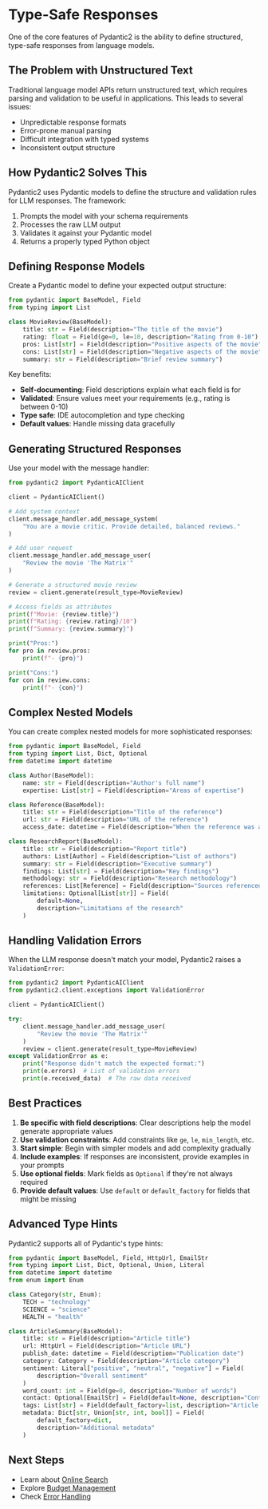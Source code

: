 # Type-Safe Responses

One of the core features of Pydantic2 is the ability to define structured, type-safe responses from language models.

## The Problem with Unstructured Text

Traditional language model APIs return unstructured text, which requires parsing and validation to be useful in applications. This leads to several issues:

- Unpredictable response formats
- Error-prone manual parsing
- Difficult integration with typed systems
- Inconsistent output structure

## How Pydantic2 Solves This

Pydantic2 uses Pydantic models to define the structure and validation rules for LLM responses. The framework:

1. Prompts the model with your schema requirements
2. Processes the raw LLM output
3. Validates it against your Pydantic model
4. Returns a properly typed Python object

## Defining Response Models

Create a Pydantic model to define your expected output structure:

```python
from pydantic import BaseModel, Field
from typing import List

class MovieReview(BaseModel):
    title: str = Field(description="The title of the movie")
    rating: float = Field(ge=0, le=10, description="Rating from 0-10")
    pros: List[str] = Field(description="Positive aspects of the movie")
    cons: List[str] = Field(description="Negative aspects of the movie")
    summary: str = Field(description="Brief review summary")
```

Key benefits:

- **Self-documenting**: Field descriptions explain what each field is for
- **Validated**: Ensure values meet your requirements (e.g., rating is between 0-10)
- **Type safe**: IDE autocompletion and type checking
- **Default values**: Handle missing data gracefully

## Generating Structured Responses

Use your model with the message handler:

```python
from pydantic2 import PydanticAIClient

client = PydanticAIClient()

# Add system context
client.message_handler.add_message_system(
    "You are a movie critic. Provide detailed, balanced reviews."
)

# Add user request
client.message_handler.add_message_user(
    "Review the movie 'The Matrix'"
)

# Generate a structured movie review
review = client.generate(result_type=MovieReview)

# Access fields as attributes
print(f"Movie: {review.title}")
print(f"Rating: {review.rating}/10")
print(f"Summary: {review.summary}")

print("Pros:")
for pro in review.pros:
    print(f"- {pro}")

print("Cons:")
for con in review.cons:
    print(f"- {con}")
```

## Complex Nested Models

You can create complex nested models for more sophisticated responses:

```python
from pydantic import BaseModel, Field
from typing import List, Dict, Optional
from datetime import datetime

class Author(BaseModel):
    name: str = Field(description="Author's full name")
    expertise: List[str] = Field(description="Areas of expertise")

class Reference(BaseModel):
    title: str = Field(description="Title of the reference")
    url: str = Field(description="URL of the reference")
    access_date: datetime = Field(description="When the reference was accessed")

class ResearchReport(BaseModel):
    title: str = Field(description="Report title")
    authors: List[Author] = Field(description="List of authors")
    summary: str = Field(description="Executive summary")
    findings: List[str] = Field(description="Key findings")
    methodology: str = Field(description="Research methodology")
    references: List[Reference] = Field(description="Sources referenced")
    limitations: Optional[List[str]] = Field(
        default=None,
        description="Limitations of the research"
    )
```

## Handling Validation Errors

When the LLM response doesn't match your model, Pydantic2 raises a `ValidationError`:

```python
from pydantic2 import PydanticAIClient
from pydantic2.client.exceptions import ValidationError

client = PydanticAIClient()

try:
    client.message_handler.add_message_user(
        "Review the movie 'The Matrix'"
    )
    review = client.generate(result_type=MovieReview)
except ValidationError as e:
    print("Response didn't match the expected format:")
    print(e.errors)  # List of validation errors
    print(e.received_data)  # The raw data received
```

## Best Practices

1. **Be specific with field descriptions**: Clear descriptions help the model generate appropriate values
2. **Use validation constraints**: Add constraints like `ge`, `le`, `min_length`, etc.
3. **Start simple**: Begin with simpler models and add complexity gradually
4. **Include examples**: If responses are inconsistent, provide examples in your prompts
5. **Use optional fields**: Mark fields as `Optional` if they're not always required
6. **Provide default values**: Use `default` or `default_factory` for fields that might be missing

## Advanced Type Hints

Pydantic2 supports all of Pydantic's type hints:

```python
from pydantic import BaseModel, Field, HttpUrl, EmailStr
from typing import List, Dict, Optional, Union, Literal
from datetime import datetime
from enum import Enum

class Category(str, Enum):
    TECH = "technology"
    SCIENCE = "science"
    HEALTH = "health"

class ArticleSummary(BaseModel):
    title: str = Field(description="Article title")
    url: HttpUrl = Field(description="Article URL")
    publish_date: datetime = Field(description="Publication date")
    category: Category = Field(description="Article category")
    sentiment: Literal["positive", "neutral", "negative"] = Field(
        description="Overall sentiment"
    )
    word_count: int = Field(ge=0, description="Number of words")
    contact: Optional[EmailStr] = Field(default=None, description="Contact email")
    tags: List[str] = Field(default_factory=list, description="Article tags")
    metadata: Dict[str, Union[str, int, bool]] = Field(
        default_factory=dict,
        description="Additional metadata"
    )
```

## Next Steps

- Learn about [Online Search](online-search.md)
- Explore [Budget Management](budget-management.md)
- Check [Error Handling](error-handling.md)
